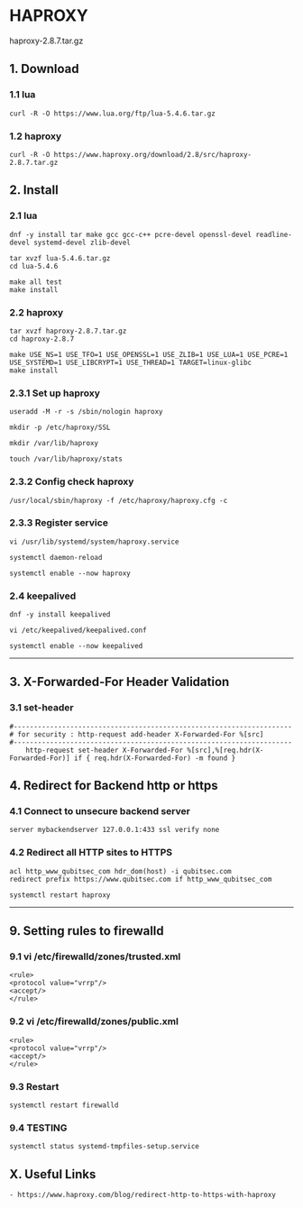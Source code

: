 # HAPROXY
haproxy-2.8.7.tar.gz

## 1. Download

### 1.1 lua

    curl -R -O https://www.lua.org/ftp/lua-5.4.6.tar.gz

### 1.2 haproxy

    curl -R -O https://www.haproxy.org/download/2.8/src/haproxy-2.8.7.tar.gz

## 2. Install

### 2.1 lua

    dnf -y install tar make gcc gcc-c++ pcre-devel openssl-devel readline-devel systemd-devel zlib-devel
    
    tar xvzf lua-5.4.6.tar.gz
    cd lua-5.4.6
    
    make all test
    make install

### 2.2 haproxy

    tar xvzf haproxy-2.8.7.tar.gz
    cd haproxy-2.8.7
    
    make USE_NS=1 USE_TFO=1 USE_OPENSSL=1 USE_ZLIB=1 USE_LUA=1 USE_PCRE=1 USE_SYSTEMD=1 USE_LIBCRYPT=1 USE_THREAD=1 TARGET=linux-glibc
    make install
            
### 2.3.1 Set up haproxy

    useradd -M -r -s /sbin/nologin haproxy
    
    mkdir -p /etc/haproxy/SSL
    
    mkdir /var/lib/haproxy
    
    touch /var/lib/haproxy/stats
    

### 2.3.2 Config check haproxy

    /usr/local/sbin/haproxy -f /etc/haproxy/haproxy.cfg -c

### 2.3.3 Register service
    
    vi /usr/lib/systemd/system/haproxy.service
    
    systemctl daemon-reload
    
    systemctl enable --now haproxy
    
### 2.4 keepalived

```
dnf -y install keepalived

vi /etc/keepalived/keepalived.conf

systemctl enable --now keepalived
```

<hr/>

## 3. X-Forwarded-For Header Validation

### 3.1 set-header
 
```
#---------------------------------------------------------------------
# for security : http-request add-header X-Forwarded-For %[src]
#---------------------------------------------------------------------
    http-request set-header X-Forwarded-For %[src],%[req.hdr(X-Forwarded-For)] if { req.hdr(X-Forwarded-For) -m found }
```
 
## 4. Redirect for Backend http or https

### 4.1 Connect to unsecure backend server

```
server mybackendserver 127.0.0.1:433 ssl verify none
```

### 4.2 Redirect all HTTP sites to HTTPS

```
acl http_www_qubitsec_com hdr_dom(host) -i qubitsec.com
redirect prefix https://www.qubitsec.com if http_www_qubitsec_com
```
```
systemctl restart haproxy
```

<hr/>

## 9. Setting rules to firewalld

### 9.1 vi /etc/firewalld/zones/trusted.xml
    
    <rule>
    <protocol value="vrrp"/>
    <accept/>
    </rule>

### 9.2 vi /etc/firewalld/zones/public.xml
    
    <rule>
    <protocol value="vrrp"/>
    <accept/>
    </rule>
 
 ### 9.3 Restart
    
    systemctl restart firewalld
  
 ### 9.4 TESTING
    
    systemctl status systemd-tmpfiles-setup.service
    
    
## X. Useful Links

    - https://www.haproxy.com/blog/redirect-http-to-https-with-haproxy
